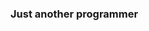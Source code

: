 ### Just another programmer

<!--
**CoolerVoid/CoolerVoid** is a ✨ _special_ ✨ repository because its `README.md` (this file) appears on your GitHub profile.
[![Anurag's github stats](https://github-readme-stats.vercel.app/api?username=CoolerVoid)](https://github.com/CoolerVoid)

- 🔭 I’m currently working in OctopusWAF.
- 🌱 I’m currently learning Rust language.
- 👯 I’m looking to collaborate on open source projects
- 💬 Ask me about my projects...
- 📫 How to reach me: coolerlair[ at]gmail[dot ]com
- ⚡ Fun fact: I love comics
-->
